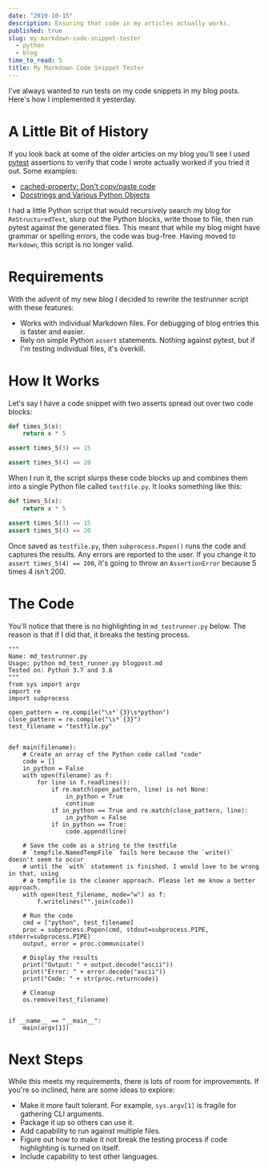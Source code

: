 ```yaml
---
date: "2019-10-15"
description: Ensuring that code in my articles actually works.
published: true
slug: my-markdown-code-snippet-tester
  - python
  - blog
time_to_read: 5
title: My Markdown Code Snippet Tester
---
```


I've always wanted to run tests on my code snippets in my blog posts. Here's how I implemented it yesterday.

# A Little Bit of History

If you look back at some of the older articles on my blog you'll see I used [pytest](https://pytest.org) assertions to verify that code I wrote actually worked if you tried it out. Some examples:

- [cached-property: Don't copy/paste code](https://www.pydanny.com/cached-property.html)
- [Docstrings and Various Python Objects](https://www.pydanny.com/docstrings-and-various-python-objects.html)

I had a little Python script that would recursively search my blog for `ReStructuredText`, slurp out the Python blocks, write those to file, then run pytest against the generated files. This meant that while my blog might have grammar or spelling errors, the code was bug-free. Having moved to `Markdown`, this script is no longer valid.

# Requirements

With the advent of my new blog I decided to rewrite the testrunner script with these features:

- Works with individual Markdown files. For debugging of blog entries this is faster and easier.
- Rely on simple Python `assert` statements. Nothing against pytest, but if I'm testing individual files, it's overkill.

# How It Works

Let's say I have a code snippet with two asserts spread out over two code blocks:

```python
def times_5(x):
    return x * 5

assert times_5(3) == 15
```

```python
assert times_5(4) == 20
```

When I run it, the script slurps these code blocks up and combines them into a single Python file called `testfile.py`. It looks something like this:

```python
def times_5(x):
    return x * 5

assert times_5(3) == 15
assert times_5(4) == 20
```

Once saved as `testfile.py`, then `subprocess.Popen()` runs the code and captures the results. Any errors are reported to the user. If you change it to `assert times_5(4) == 200`, it's going to throw an `AssertionError` because 5 times 4 isn't 200.

# The Code

You'll notice that there is no highlighting in `md_testrunner.py` below. The reason is that if I did that, it breaks the testing process.

```
"""
Name: md_testrunner.py
Usage: python md_test_runner.py blogpost.md
Tested on: Python 3.7 and 3.8
"""
from sys import argv
import re
import subprocess

open_pattern = re.compile("\s*`{3}\s*python")
close_pattern = re.compile("\s*`{3}")
test_filename = "testfile.py"


def main(filename):
    # Create an array of the Python code called "code"
    code = []
    in_python = False
    with open(filename) as f:
        for line in f.readlines():
            if re.match(open_pattern, line) is not None:
                in_python = True
                continue
            if in_python == True and re.match(close_pattern, line):
                in_python = False
            if in_python == True:
                code.append(line)

    # Save the code as a string to the testfile
    # `tempfile.NamedTempFile` fails here because the `write()` doesn't seem to occur
    # until the `with` statement is finished. I would love to be wrong in that, using
    # a tempfile is the cleaner approach. Please let me know a better approach.
    with open(test_filename, mode="w") as f:
        f.writelines("".join(code))

    # Run the code
    cmd = ["python", test_filename]
    proc = subprocess.Popen(cmd, stdout=subprocess.PIPE, stderr=subprocess.PIPE)
    output, error = proc.communicate()

    # Display the results
    print("Output: " + output.decode("ascii"))
    print("Error: " + error.decode("ascii"))
    print("Code: " + str(proc.returncode))

    # Cleanup
    os.remove(test_filename)


if __name__ == "__main__":
    main(argv[1])
```

# Next Steps

While this meets my requirements, there is lots of room for improvements. If you're so inclined, here are some ideas to explore:

- Make it more fault tolerant. For example, `sys.argv[1]` is fragile for gathering CLI arguments.
- Package it up so others can use it.
- Add capability to run against multiple files.
- Figure out how to make it not break the testing process if code highlighting is turned on itself.
- Include capability to test other languages.
